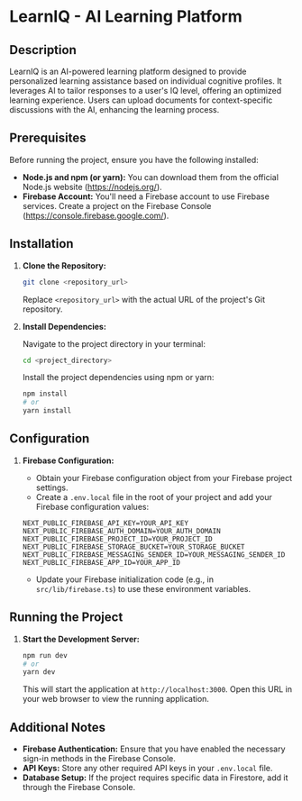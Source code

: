 # LearnIQ - AI Learning Platform

## Description

LearnIQ is an AI-powered learning platform designed to provide personalized learning assistance based on individual cognitive profiles. It leverages AI to tailor responses to a user's IQ level, offering an optimized learning experience. Users can upload documents for context-specific discussions with the AI, enhancing the learning process.

## Prerequisites

Before running the project, ensure you have the following installed:

-   **Node.js and npm (or yarn):**  You can download them from the official Node.js website (https://nodejs.org/).
-   **Firebase Account:** You'll need a Firebase account to use Firebase services. Create a project on the Firebase Console (https://console.firebase.google.com/).

## Installation

1.  **Clone the Repository:**

    ```bash
    git clone <repository_url>
    ```

    Replace `<repository_url>` with the actual URL of the project's Git repository.

2.  **Install Dependencies:**

    Navigate to the project directory in your terminal:

    ```bash
    cd <project_directory>
    ```

    Install the project dependencies using npm or yarn:

    ```bash
    npm install
    # or
    yarn install
    ```

## Configuration

1.  **Firebase Configuration:**

    *   Obtain your Firebase configuration object from your Firebase project settings.
    *   Create a `.env.local` file in the root of your project and add your Firebase configuration values:

    ```
    NEXT_PUBLIC_FIREBASE_API_KEY=YOUR_API_KEY
    NEXT_PUBLIC_FIREBASE_AUTH_DOMAIN=YOUR_AUTH_DOMAIN
    NEXT_PUBLIC_FIREBASE_PROJECT_ID=YOUR_PROJECT_ID
    NEXT_PUBLIC_FIREBASE_STORAGE_BUCKET=YOUR_STORAGE_BUCKET
    NEXT_PUBLIC_FIREBASE_MESSAGING_SENDER_ID=YOUR_MESSAGING_SENDER_ID
    NEXT_PUBLIC_FIREBASE_APP_ID=YOUR_APP_ID
    ```

    *   Update your Firebase initialization code (e.g., in `src/lib/firebase.ts`) to use these environment variables.

## Running the Project

1.  **Start the Development Server:**

    ```bash
    npm run dev
    # or
    yarn dev
    ```

    This will start the application at `http://localhost:3000`. Open this URL in your web browser to view the running application.

## Additional Notes

*   **Firebase Authentication:**  Ensure that you have enabled the necessary sign-in methods in the Firebase Console.
*   **API Keys:**  Store any other required API keys in your `.env.local` file.
*   **Database Setup:**  If the project requires specific data in Firestore, add it through the Firebase Console.


